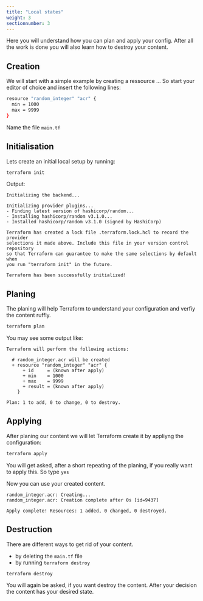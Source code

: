 ```yaml
---
title: "Local states"
weight: 3
sectionnumber: 3
---
```


Here you will understand how you can plan and apply your config. After all the work is done you will also learn how to destroy your content.


## Creation

We will start with a simple example by creating a ressource ...
So start your editor of choice and insert the following lines:

```bash
resource "random_integer" "acr" {
  min = 1000
  max = 9999
}
```

Name the file `main.tf`


## Initialisation

Lets create an initial local setup by running:

```bash
terraform init
```

Output:

```
Initializing the backend...

Initializing provider plugins...
- Finding latest version of hashicorp/random...
- Installing hashicorp/random v3.1.0...
- Installed hashicorp/random v3.1.0 (signed by HashiCorp)

Terraform has created a lock file .terraform.lock.hcl to record the provider
selections it made above. Include this file in your version control repository
so that Terraform can guarantee to make the same selections by default when
you run "terraform init" in the future.

Terraform has been successfully initialized!
```


## Planing

The planing will help Terraform to understand your configuration and verfiy the content ruffly.

```bash
terraform plan
```

You may see some output like:

```
Terraform will perform the following actions:

  # random_integer.acr will be created
  + resource "random_integer" "acr" {
      + id     = (known after apply)
      + min    = 1000
      + max    = 9999
      + result = (known after apply)
    }

Plan: 1 to add, 0 to change, 0 to destroy.
```


## Applying

After planing our content we will let Terraform create it by appliyng the configuration:

```bash
terraform apply
```

You will get asked, after a short repeating of the planing, if you really want to apply this. So type `yes`

Now you can use your created content.

```
random_integer.acr: Creating...
random_integer.acr: Creation complete after 0s [id=9437]

Apply complete! Resources: 1 added, 0 changed, 0 destroyed.
```


## Destruction

There are different ways to get rid of your content.

* by deleting the `main.tf` file
* by running `terraform destroy`


```bash
terraform destroy
```

You will again be asked, if you want destroy the content. After your decision the content has your desired state.

